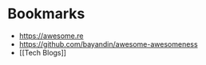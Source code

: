 # Bookmarks


- https://awesome.re
- https://github.com/bayandin/awesome-awesomeness
- [[Tech Blogs]]
